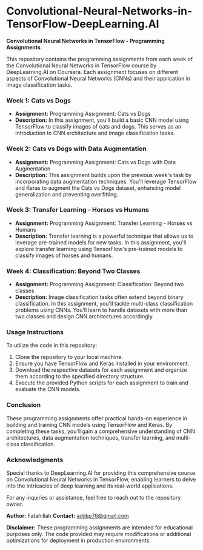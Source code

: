 # Convolutional-Neural-Networks-in-TensorFlow-DeepLearning.AI

**Convolutional Neural Networks in TensorFlow - Programming Assignments**

This repository contains the programming assignments from each week of the Convolutional Neural Networks in TensorFlow course by DeepLearning.AI on Coursera. Each assignment focuses on different aspects of Convolutional Neural Networks (CNNs) and their application in image classification tasks.

### Week 1: Cats vs Dogs
- **Assignment:** Programming Assignment: Cats vs Dogs
- **Description:** In this assignment, you'll build a basic CNN model using TensorFlow to classify images of cats and dogs. This serves as an introduction to CNN architecture and image classification tasks.

### Week 2: Cats vs Dogs with Data Augmentation
- **Assignment:** Programming Assignment: Cats vs Dogs with Data Augmentation
- **Description:** This assignment builds upon the previous week's task by incorporating data augmentation techniques. You'll leverage TensorFlow and Keras to augment the Cats vs Dogs dataset, enhancing model generalization and preventing overfitting.

### Week 3: Transfer Learning - Horses vs Humans
- **Assignment:** Programming Assignment: Transfer Learning - Horses vs Humans
- **Description:** Transfer learning is a powerful technique that allows us to leverage pre-trained models for new tasks. In this assignment, you'll explore transfer learning using TensorFlow's pre-trained models to classify images of horses and humans.

### Week 4: Classification: Beyond Two Classes
- **Assignment:** Programming Assignment: Classification: Beyond two classes
- **Description:** Image classification tasks often extend beyond binary classification. In this assignment, you'll tackle multi-class classification problems using CNNs. You'll learn to handle datasets with more than two classes and design CNN architectures accordingly.

### Usage Instructions
To utilize the code in this repository:
1. Clone the repository to your local machine.
2. Ensure you have TensorFlow and Keras installed in your environment.
3. Download the respective datasets for each assignment and organize them according to the specified directory structure.
4. Execute the provided Python scripts for each assignment to train and evaluate the CNN models.

### Conclusion
These programming assignments offer practical hands-on experience in building and training CNN models using TensorFlow and Keras. By completing these tasks, you'll gain a comprehensive understanding of CNN architectures, data augmentation techniques, transfer learning, and multi-class classification.

### Acknowledgments
Special thanks to DeepLearning.AI for providing this comprehensive course on Convolutional Neural Networks in TensorFlow, enabling learners to delve into the intricacies of deep learning and its real-world applications.

For any inquiries or assistance, feel free to reach out to the repository owner.

**Author:** Fatahillah
**Contact:** adjikp76@gmail.com

**Disclaimer:** These programming assignments are intended for educational purposes only. The code provided may require modifications or additional optimizations for deployment in production environments.
